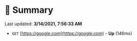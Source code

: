 # 📖 Summary
Last updated: **3/14/2021, 7:56:33 AM**

- `GET` [https://google.com](https://google.com) - **Up** (146ms)
